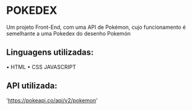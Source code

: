 # POKEDEX
Um projeto Front-End, com uma API de Pokémon, cujo funcionamento é semelhante a uma Pokedex do desenho Pokemón

## Linguagens utilizadas:

• HTML
• CSS
JAVASCRIPT

## API utilizada: 

'https://pokeapi.co/api/v2/pokemon'
